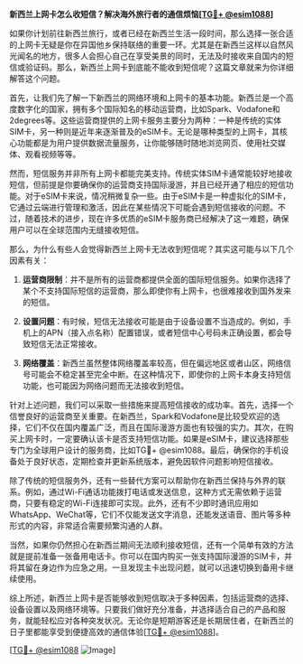 **新西兰上网卡怎么收短信？解决海外旅行者的通信烦恼[[TG💪+ @esim1088](https://t.me/s/esim1088)]**

如果你计划前往新西兰旅行，或者已经在新西兰生活一段时间，那么选择一张合适的上网卡无疑是你在异国他乡保持联络的重要一环。尤其是在新西兰这样以自然风光闻名的地方，很多人会担心自己在享受美景的同时，无法及时接收来自国内的短信或验证码。那么，新西兰上网卡到底能不能收到短信呢？这篇文章就来为你详细解答这个问题。

首先，让我们先了解一下新西兰的网络环境和上网卡的基本功能。新西兰是一个高度数字化的国家，拥有多个国际知名的移动运营商，比如Spark、Vodafone和2degrees等。这些运营商提供的上网卡服务主要分为两种：一种是传统的实体SIM卡，另一种则是近年来逐渐普及的eSIM卡。无论是哪种类型的上网卡，其核心功能都是为用户提供数据流量服务，让你能够随时随地浏览网页、使用社交媒体、观看视频等等。

然而，短信服务并非所有上网卡都能完美支持。传统实体SIM卡通常能较好地接收短信，但前提是你要确保你的运营商支持国际漫游，并且已经开通了相应的短信功能。对于eSIM卡来说，情况稍微复杂一些。由于eSIM卡是一种虚拟化的SIM卡，它通过云端进行管理和激活，因此在某些情况下可能会遇到短信接收的问题。不过，随着技术的进步，现在许多优质的eSIM卡服务商已经解决了这一难题，确保用户可以在全球范围内无缝接收短信。

那么，为什么有些人会觉得新西兰上网卡无法收到短信呢？其实这可能与以下几个因素有关：

1. **运营商限制**：并不是所有的运营商都提供全面的国际短信服务。如果你选择了某个不支持国际短信的运营商，那么即使你有上网卡，也很难接收到国外发来的短信。

2. **设置问题**：有时候，短信无法接收可能是由于设备设置不当造成的。例如，手机上的APN（接入点名称）配置错误，或者短信中心号码未正确设置，都会导致短信无法正常接收。

3. **网络覆盖**：新西兰虽然整体网络覆盖率较高，但在偏远地区或者山区，网络信号可能会不稳定甚至完全中断。在这种情况下，即使你的上网卡本身支持短信功能，也可能因为网络问题而无法接收到短信。

针对上述问题，我们可以采取一些措施来提高短信接收的成功率。首先，选择一个信誉良好的运营商至关重要。在新西兰，Spark和Vodafone是比较受欢迎的选择，它们不仅在国内覆盖广泛，而且在国际漫游方面也有较强的实力。其次，在购买上网卡时，一定要确认该卡是否支持短信功能。如果是eSIM卡，建议选择那些专门为全球用户设计的服务商，比如TG💪+ @esim1088。最后，确保你的手机设备处于良好状态，定期检查并更新系统版本，避免因软件问题影响短信接收。

除了传统的短信服务外，还有一些替代方案可以帮助你在新西兰保持与外界的联系。例如，通过Wi-Fi通话功能拨打电话或发送信息，这种方式无需依赖于运营商，只要有稳定的Wi-Fi连接即可实现。此外，还有不少即时通讯应用如WhatsApp、WeChat等，它们不仅能发送文字消息，还能发送语音、图片等多种形式的内容，非常适合需要频繁沟通的人群。

当然，如果你仍然担心在新西兰期间无法顺利接收短信，还有一个简单有效的方法就是提前准备一张备用电话卡。你可以在国内购买一张支持国际漫游的SIM卡，并将其留在身边作为应急之用。一旦发现主卡出现问题，就可以迅速切换到备用卡继续使用。

综上所述，新西兰上网卡是否能够收到短信取决于多种因素，包括运营商的选择、设备设置以及网络环境等。只要我们做好充分准备，并选择适合自己的产品和服务，就能轻松应对各种突发状况。无论你是短期游客还是长期居住者，在新西兰的日子里都能享受到便捷高效的通信体验[[TG💪+ @esim1088](https://t.me/s/esim1088)]。

[[TG💪+ @esim1088](https://t.me/s/esim1088) ![Image](https://i.postimg.cc/4NQfJmqS/Snipaste-2025-05-13-00-14-12.png)]